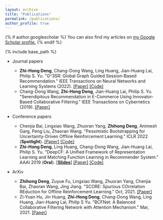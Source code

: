 ```yaml
---
layout: archive
title: "Publications"
permalink: /publications/
author_profile: true
---
```


{% if author.googlescholar %}
  You can also find my articles on <u><a href="{{author.googlescholar}}">my Google Scholar profile</a>.</u>
{% endif %}

{% include base_path %}
* Journal papers
  *  **Zhi-Hong Deng**, Chang-Dong Wang, Ling Huang, Jian-Huang Lai, Philip S. Yu. "G^3SR: Global Graph Guided Session-Based Recommendation." IEEE Transactions on Neural Networks and Learning Systems (2022). [[Paper]](http://familyld.github.io/files/22TNNLS_G3SR.pdf) [[Code]](https://github.com/familyld/G3SR)
  *  Chang-Dong Wang, **Zhi-Hong Deng**, Jian-Huang Lai, Philip S. Yu. "Serendipitous Recommendation in E-Commerce Using Innovator-Based Collaborative Filtering." IEEE Transactions on Cybernetics (2019). [[Paper]](https://familyld.github.io/files/19TCYB_INVBCF.pdf) 

* Conference papers
  * Chenjia Bai, Lingxiao Wang, Zhuoran Yang, **Zhihong Deng**, Animesh Garg, Peng Liu, Zhaoran Wang. "Pessimistic Bootstrapping for Uncertainty-Driven Offline Reinforcement Learning." ICLR 2022 (**Spotlight**). [[Paper]](https://familyld.github.io/files/22ICLR_PBRL.pdf) [[Code]](https://github.com/Baichenjia/PBRL)
  * **Zhi-Hong Deng**, Ling Huang, Chang-Dong Wang, Jian-Huang Lai, Philip S. Yu. "DeepCF: A Unified Framework of Representation Learning and Matching Function Learning in Recommender System." AAAI 2019 (**Oral**). [[**Slides**]](https://familyld.github.io/files/AAAI2019-DeepCF.pdf) [[Paper]](https://familyld.github.io/files/19AAAI_DeepCF.pdf) [[Code]](https://github.com/familyld/DeepCF)

* ArXiv
  * **Zhihong Deng**, Zuyue Fu, Lingxiao Wang, Zhuoran Yang, Chenjia Bai, Zhaoran Wang, Jing Jiang. "SCORE: Spurious COrrelation REduction for Offline Reinforcement Learning." Oct, 2021. [[Paper]](https://arxiv.org/pdf/2110.12468.pdf)
  * Zi-Yuan Hu, Jin Huang, **Zhi-Hong Deng**, Chang-Dong Wang, Ling Huang, Jian-Huang Lai, Philip S Yu. "BCFNet: A Balanced Collaborative Filtering Network with Attention Mechanism." Mar, 2021. [[Paper]](https://arxiv.org/pdf/2103.06105.pdf)
